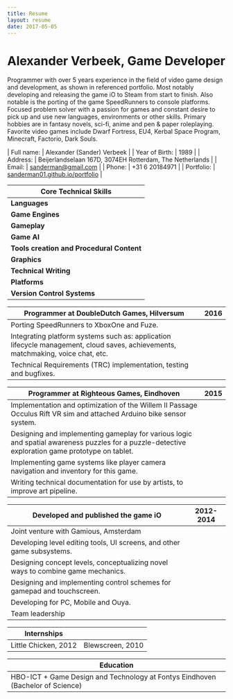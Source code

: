 ```yaml
---
title: Resume
layout: resume
date: 2017-05-05
---
```


# Alexander Verbeek, Game Developer

Programmer with over 5 years experience in the field of video game design and development, as shown in referenced portfolio. Most notably developing and releasing the game iO to Steam from start to finish. Also notable is the porting of the game SpeedRunners to console platforms.
Focused problem solver with a passion for games and constant desire to pick up and use new languages, environments or other skills.
Primary hobbies are in fantasy novels, sci-fi, anime and pen & paper roleplaying.
Favorite video games include Dwarf Fortress, EU4, Kerbal Space Program, Minecraft, Factorio, Dark Souls.

| Full name: | Alexander (Sander) Verbeek | 
| Year of Birth: | 1989 |
| Address: | Beijerlandselaan 167D, 3074EH Rotterdam, The Netherlands |
| Email: | [sanderman@gmail.com](mailto:sanderman@gmail.com) | 
| Phone: | +31 6 20184971 |
| Portfolio: | [sanderman01.github.io/portfolio](http://sanderman01.github.io/portfolio) |

| Core Technical Skills |
| --- |
| **Languages** | C#, C++, Java, Haskell, SQL, and many others. |
| **Game Engines** | Unity3D, Xna/MonoGame, Unreal Engine 4 |
| **Gameplay** | Rules design, GUI design and implementation |
| **Game AI** | pathfinding, behaviour trees, flocking, other actor behaviours |
| **Tools creation and Procedural Content** | generating triangle meshes, landscapes, textures, etc. |
| **Graphics** | HLSL vertex, geometry, fragment and compute shaders |
| **Technical Writing** | code documentation, asset production guidelines, etc. |
| **Platforms** | Windows, Linux, Playstation 4, Xbox One, Android, iOS, Arduino |
| **Version Control Systems** | Git, Mercurial, Subversion |

| Programmer at DoubleDutch Games, Hilversum | 2016 |
| --- | --- |
| Porting SpeedRunners to XboxOne and Fuze.  
| Integrating platform systems such as: application lifecycle management, cloud saves, achievements, matchmaking, voice chat, etc. |
| Technical Requirements (TRC) implementation, testing and bugfixes. |

| Programmer at Righteous Games, Eindhoven | 2015 |
| --- | --- |
| Implementation and optimization of the Willem II Passage Occulus Rift VR sim and attached Arduino bike sensor system. |
| Designing and implementing gameplay for various logic and spatial awareness puzzles for a puzzle-detective exploration game prototype on tablet. |
| Implementing game systems like player camera navigation and inventory for this game.
| Writing technical documentation for use by artists, to improve art pipeline.

| Developed and published the game iO | 2012-2014
| --- | --- |
| Joint venture with Gamious, Amsterdam |
| Developing level editing tools, UI screens, and other game subsystems. |
| Designing concept levels, conceptualizing novel ways to combine game mechanics. |
| Designing and implementing control schemes for gamepad and touchscreen. |
| Developing for PC, Mobile and Ouya. |
| Team leadership |

| Internships |   |
| --- | --- |
| Little Chicken, 2012 | Blewscreen, 2010

| Education |
| --- |
| HBO-ICT + Game Design and Technology at Fontys Eindhoven (Bachelor of Science) |
